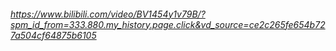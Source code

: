 
###### https://www.bilibili.com/video/BV1454y1v79B/?spm_id_from=333.880.my_history.page.click&vd_source=ce2c265fe654b727a504cf64875b6105